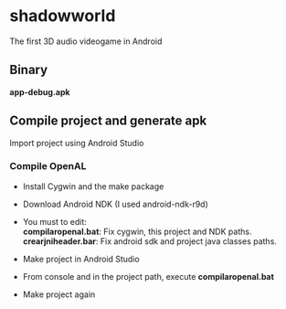 # shadowworld
The first 3D audio videogame in Android  

## Binary
**app-debug.apk**
  

## Compile project and generate apk  

Import project using Android Studio  

### Compile OpenAL  
* Install Cygwin and the make package  
* Download Android NDK (I used android-ndk-r9d)  

* You must to edit:  
**compilaropenal.bat**: Fix cygwin, this project and NDK paths.  
**crearjniheader.bar**: Fix android sdk and project java classes paths.  

* Make project in Android Studio  
* From console and in the project path, execute **compilaropenal.bat**  
* Make project again  

